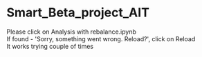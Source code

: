 # Smart_Beta_project_AIT

Please click on Analysis with rebalance.ipynb\
If found  - 'Sorry, something went wrong. Reload?', click on Reload\
It works trying couple of times
